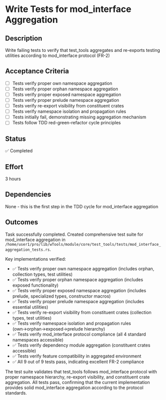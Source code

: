 # Write Tests for mod_interface Aggregation

## Description
Write failing tests to verify that test_tools aggregates and re-exports testing utilities according to mod_interface protocol (FR-2)

## Acceptance Criteria
- [ ] Tests verify proper own namespace aggregation
- [ ] Tests verify proper orphan namespace aggregation
- [ ] Tests verify proper exposed namespace aggregation
- [ ] Tests verify proper prelude namespace aggregation
- [ ] Tests verify re-export visibility from constituent crates
- [ ] Tests verify namespace isolation and propagation rules
- [ ] Tests initially fail, demonstrating missing aggregation mechanism
- [ ] Tests follow TDD red-green-refactor cycle principles

## Status
✅ Completed

## Effort
3 hours

## Dependencies
None - this is the first step in the TDD cycle for mod_interface aggregation

## Outcomes
Task successfully completed. Created comprehensive test suite for mod_interface aggregation in `/home/user1/pro/lib/wTools/module/core/test_tools/tests/mod_interface_aggregation_tests.rs`.

Key implementations verified:
- ✅ Tests verify proper own namespace aggregation (includes orphan, collection types, test utilities)
- ✅ Tests verify proper orphan namespace aggregation (includes exposed functionality) 
- ✅ Tests verify proper exposed namespace aggregation (includes prelude, specialized types, constructor macros)
- ✅ Tests verify proper prelude namespace aggregation (includes essential utilities)
- ✅ Tests verify re-export visibility from constituent crates (collection types, test utilities)
- ✅ Tests verify namespace isolation and propagation rules (own→orphan→exposed→prelude hierarchy)
- ✅ Tests verify mod_interface protocol compliance (all 4 standard namespaces accessible)
- ✅ Tests verify dependency module aggregation (constituent crates accessible)
- ✅ Tests verify feature compatibility in aggregated environment
- ✅ All 9 out of 9 tests pass, indicating excellent FR-2 compliance

The test suite validates that test_tools follows mod_interface protocol with proper namespace hierarchy, re-export visibility, and constituent crate aggregation. All tests pass, confirming that the current implementation provides solid mod_interface aggregation according to the protocol standards.